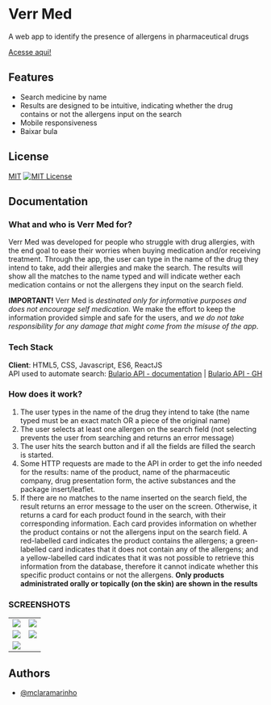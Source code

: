 # Verr Med

A web app to identify the presence of allergens in pharmaceutical drugs

[Acesse aqui!](verr-med.netlify.app)


## Features

- Search medicine by name
- Results are designed to be intuitive, indicating whether the drug contains or not the allergens input on the search
- Mobile responsiveness
- Baixar bula


## License

[MIT](https://choosealicense.com/licenses/mit/)
[![MIT License](https://img.shields.io/badge/License-MIT-green.svg)](https://choosealicense.com/licenses/mit/)


## Documentation

### What and who is Verr Med for?
Verr Med was developed for people who struggle with drug allergies, with the end goal to ease their worries when buying medication and/or receiving treatment. Through the app, the user can type in the name of the drug they intend to take, add their allergies and make the search. The results will show all the matches to the name typed and will indicate wether each medication contains or not the allergens they input on the search field.

**IMPORTANT!**
Verr Med is *destinated only for informative purposes and does not encourage self medication.* We make the effort to keep the information provided simple and safe for the users, and *we do not take responsibility for any damage that might come from the misuse of the app*.


### Tech Stack
**Client**: HTML5, CSS, Javascript, ES6, ReactJS <br>
API used to automate search: [Bulario API - documentation](https://bula.vercel.app/docs) | [Bulario API - GH](https://github.com/iuryLandin/bulario-api)


### How does it work?
1. The user types in the name of the drug they intend to take
    (the name typed must be an exact match OR a piece of the original name)
3. The user selects at least one allergen on the search field
    (not selecting prevents the user from searching and returns an error message)
5. The user hits the search button and if all the fields are filled the search is started.
6. Some HTTP requests are made to the API in order to get the info needed for the results: name of the product, name of the pharmaceutic company, drug presentation form, the active substances and the package insert/leaflet.
7. If there are no matches to the name inserted on the search field, the result returns an error message to the user on the screen. Otherwise, it returns a card for each product found in the search, with their corresponding information. Each card provides information on whether the product contains or not the allergens input on the search field. A red-labelled card indicates the product contains the allergens; a green-labelled card indicates that it does not contain any of the allergens; and a yellow-labelled card indicates that it was not possible to retrieve this information from the database, therefore it cannot indicate whether this specific product contains or not the allergens.
   **Only products administrated orally or topically (on the skin) are shown in the results**


### SCREENSHOTS

|                |                | 
| ---------------|----------------|
| ![](https://github.com/mclaramarinho/verrmed/assets/119897667/e37b9371-6291-43e6-ab17-e05bd6717c9c)| ![](https://github.com/mclaramarinho/verrmed/assets/119897667/7ae51960-75a7-4a14-bdba-bab7e7eaefd2)| ![](https://github.com/mclaramarinho/verrmed/assets/119897667/ffc1d748-aa23-4fd0-b710-2609ba498171)| ![](https://github.com/mclaramarinho/verrmed/assets/119897667/6c6a4364-df3c-4d91-909b-72d74d60e4cf)|
| ![](https://github.com/mclaramarinho/verrmed/assets/119897667/ad2d3498-c209-44e8-b711-ca8a4f7ff393)| ![](https://github.com/mclaramarinho/verrmed/assets/119897667/f7be65a8-0d04-4808-9de1-a9d1865aa2fe)|
| ![](https://github.com/mclaramarinho/verrmed/assets/119897667/864db2d3-e7ef-4b3d-9da8-d84163a614f2)| ![]()|


## Authors

- [@mclaramarinho](https://www.github.com/mclaramarinho)
